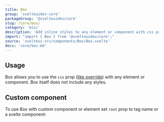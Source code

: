 ```yaml
---
title: Box
group: 'svelteuidev-core'
packageGroup: '@svelteuidev/core'
slug: /core/box/
category: 'misc'
description: 'Add inline styles to any element or component with css prop'
import: "import { Box } from '@svelteuidev/core';"
source: 'svelteui-src/components/Box/Box.svelte'
docs: 'core/box.md'
---
```


<script>
    import { Demo, BoxDemos } from '@svelteuidev/demos';
    import { Heading } from 'components';
</script>

<Heading />

## Usage

Box allows you to use the `css` prop ([like override](/theming/override)) with any element or component. Box itself does not include any styles.

<Demo demo={BoxDemos.usage} />

## Custom component

To use Box with custom component or element set `root` prop to tag name or a svelte component:

<Demo demo={BoxDemos.custom} />
